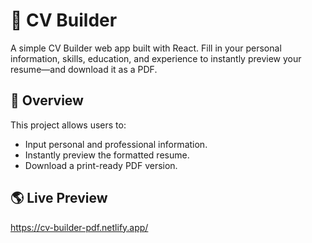 # 💼 CV Builder

A simple CV Builder web app built with React. Fill in your personal information, skills, education, and experience to instantly preview your resume—and download it as a PDF.

## 🚀 Overview

This project allows users to:

- Input personal and professional information.
- Instantly preview the formatted resume.
- Download a print-ready PDF version.

## 🌎 Live Preview

https://cv-builder-pdf.netlify.app/
